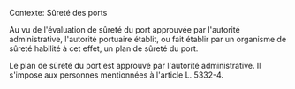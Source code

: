Contexte: Sûreté des ports

Au vu de l'évaluation de sûreté du port approuvée par l'autorité administrative, l'autorité portuaire établit, ou fait établir par un organisme de sûreté habilité à cet effet, un plan de sûreté du port.

Le plan de sûreté du port est approuvé par l'autorité administrative. Il s'impose aux personnes mentionnées à l'article L. 5332-4.